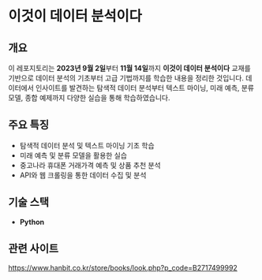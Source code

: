 # **이것이 데이터 분석이다**  

## **개요**  
이 레포지토리는 **2023년 9월 2일**부터 **11월 14일**까지 **이것이 데이터 분석이다** 교재를 기반으로 데이터 분석의 기초부터 고급 기법까지를 학습한 내용을 정리한 것입니다. 데이터에서 인사이트를 발견하는 탐색적 데이터 분석부터 텍스트 마이닝, 미래 예측, 분류 모델, 종합 예제까지 다양한 실습을 통해 학습하였습니다.

## **주요 특징**  
- 탐색적 데이터 분석 및 텍스트 마이닝 기초 학습  
- 미래 예측 및 분류 모델을 활용한 실습  
- 중고나라 휴대폰 거래가격 예측 및 상품 추천 분석  
- API와 웹 크롤링을 통한 데이터 수집 및 분석

## **기술 스택**  
- **Python**

## **관련 사이트**  
https://www.hanbit.co.kr/store/books/look.php?p_code=B2717499992
